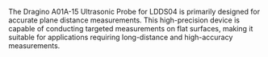 The Dragino A01A-15 Ultrasonic Probe for LDDS04 is primarily designed for accurate plane distance measurements. This high-precision device is capable of conducting targeted measurements on flat surfaces, making it suitable for applications requiring long-distance and high-accuracy measurements.

